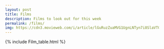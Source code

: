 ```yaml
---
layout: post
title: Films
description: Films to look out for this week
permalink: /films/
img: https://cdn3.movieweb.com/i/article/lGuRuzZuaMVG1UgnLNTyn7i8SlaVTG/798:50/First-Man-Movie-Review-2018.jpg
---
```




{% include Film_table.html %}